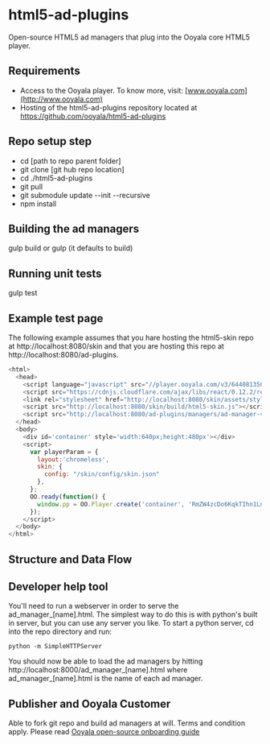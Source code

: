 # html5-ad-plugins
Open-source HTML5 ad managers that plug into the Ooyala core HTML5 player.

## Requirements
- Access to the Ooyala player. To know more, visit: [www.ooyala.com](http://www.ooyala.com)
- Hosting of the html5-ad-plugins repository located at https://github.com/ooyala/html5-ad-plugins

## Repo setup step

- cd [path to repo parent folder]
- git clone [git hub repo location]
- cd ./html5-ad-plugins
- git pull
- git submodule update --init --recursive
- npm install


## Building the ad managers
gulp build
or
gulp (it defaults to build)

## Running unit tests
gulp test

## Example test page
The following example assumes that you hare hosting the html5-skin repo at http://localhost:8080/skin and that you are hosting this repo at http://localhost:8080/ad-plugins.
```javascript
<html>
  <head>
    <script language="javascript" src="//player.ooyala.com/v3/6440813504804d76ba35c8c787a4b33c?debug=true&platform=html5"></script>
    <script src="https://cdnjs.cloudflare.com/ajax/libs/react/0.12.2/react.js"></script>
    <link rel="stylesheet" href="http://localhost:8080/skin/assets/styles.css"/>
    <script src="http://localhost:8080/skin/build/html5-skin.js"></script>
    <script src="http://localhost:8080/ad-plugins/managers/ad-manager-vast.js"></script>
  </head>
  <body>
    <div id='container' style='width:640px;height:480px'></div>
    <script>
      var playerParam = {
        layout:'chromeless',
        skin: {
          config: "/skin/config/skin.json"
        },
      };
      OO.ready(function() {
        window.pp = OO.Player.create('container', 'RmZW4zcDo6KqkTIhn1LnowEZyUYn5Tb2', playerParam);
      });
    </script>
  </body>
</html>
```

## Structure and Data Flow


## Developer help tool
You'll need to run a webserver in order to serve the ad_manager_[name].html.
The simplest way to do this is with python's built in server, but you can use any server you like.
To start a python server, cd into the repo directory and run:

    python -m SimpleHTTPServer

You should now be able to load the ad managers by hitting http://localhost:8000/ad_manager_[name].html
where ad_manager_[name].html is the name of each ad manager.

## Publisher and Ooyala Customer
Able to fork git repo and build ad managers at will. Terms and condition apply. Please read [Ooyala open-source onboarding guide](http://www.ooyala.com)

